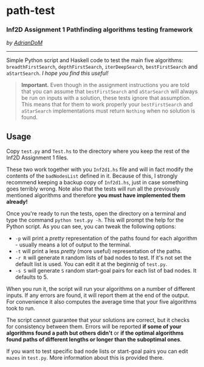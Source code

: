 # path-test
### Inf2D Assignment 1 Pathfinding algorithms testing framework
_by [AdrianDoM](github.com/AdrianDoM)_
***

Simple Python script and Haskell code to test the main five algorithms: `breadthFirstSearch`, `depthFirstSearch`, `iterDeepSearch`, `bestFirstSearch` and `aStartSearch`. _I hope you find this useful!_

> __Important.__ Even though in the assignment instructions you are told that you can assume that `bestFirstSearch` and `aStarSearch` will always be run on inputs with a solution, these tests ignore that assumption. This means that for them to work properly your  `bestFirstSearch` and `aStarSearch` implementations must return `Nothing` when no solution is found.

## Usage
Copy `test.py` and `Test.hs` to the directory where you keep the rest of the Inf2D Assignment 1 files.

These two work together with you `Inf2d1.hs` file and will in fact modify the contents of the `badNodesList` defined in it. Because of this, I strongly recommend keeping a backup copy of `Inf2d1.hs`, just in case something goes terribly wrong. Note also that the tests will run all the previously mentioned algorithms and therefore __you must have implemented them already!__

Once you're ready to run the tests, open the directory on a terminal and type the command `python test.py -h`. This will prompt the help for the Python script. As you can see, you can tweak the following options:
* `-p` will print a _pretty_ representation of the paths found for each algorithm - usually means a lot of output to the terminal.
* `-t` will print a less _pretty_ (more useful) representation of the paths.
* `-r R` will generate `R` random lists of bad nodes to test. If it's not set the default list is used. You can edit it at the beginnig of `test.py`.
* `-s S` will generate `S` random start-goal pairs for each list of bad nodes. It defaults to 5.

When you run it, the script will run your algorithms on a number of different inputs. If any errors are found, it will report them at the end of the output. For convenience it also computes the average time that your five algorithms took to run.

The script cannot guarantee that your solutions are correct, but it checks for consistency between them. Errors will be reported __if some of your algorithms found a path but others didn't__ or __if the optimal algorithms found paths of different lengths or longer than the suboptimal ones__.

If you want to test specific bad node lists or start-goal pairs you can edit `mazes` in `test.py`. More information about this is provided there.
